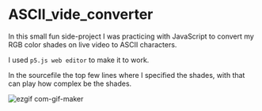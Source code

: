 # ASCII_vide_converter

In this small fun side-project I was practicing with JavaScript to convert my RGB color shades on live video to ASCII characters.

I used ```p5.js web editor``` to make it to work.

In the sourcefile the top few lines where I specified the shades, with that can play how complex be the shades.

![ezgif com-gif-maker](https://user-images.githubusercontent.com/83179142/158346851-cc26b882-a09e-4391-ae51-0f8947340258.gif)
